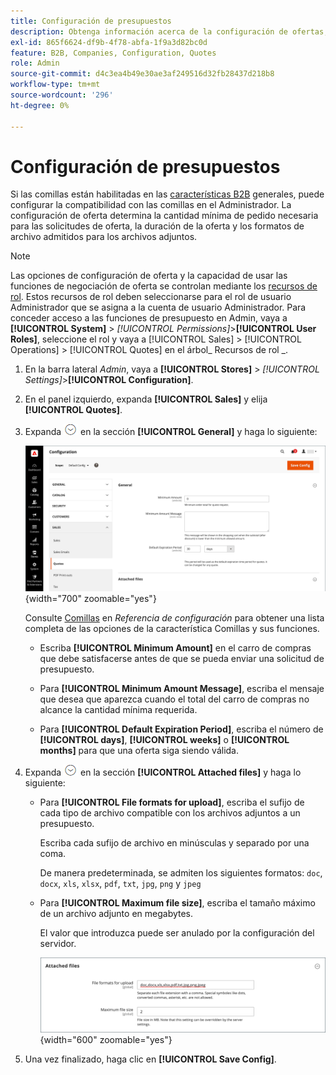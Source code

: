 ```yaml
---
title: Configuración de presupuestos
description: Obtenga información acerca de la configuración de ofertas, que controla la cantidad de pedido mínima necesaria para las solicitudes de ofertas, la duración de las ofertas y los archivos adjuntos.
exl-id: 865f6624-df9b-4f78-abfa-1f9a3d82bc0d
feature: B2B, Companies, Configuration, Quotes
role: Admin
source-git-commit: d4c3ea4b49e30ae3af249516d32fb28437d218b8
workflow-type: tm+mt
source-wordcount: '296'
ht-degree: 0%

---
```


# Configuración de presupuestos

Si las comillas están habilitadas en las [características B2B](enable-basic-features.md) generales, puede configurar la compatibilidad con las comillas en el Administrador. La configuración de oferta determina la cantidad mínima de pedido necesaria para las solicitudes de oferta, la duración de la oferta y los formatos de archivo admitidos para los archivos adjuntos.

>[!NOTE]
>
>Las opciones de configuración de oferta y la capacidad de usar las funciones de negociación de oferta se controlan mediante los [recursos de rol](../systems/permissions-user-roles.md#role-resources). Estos recursos de rol deben seleccionarse para el rol de usuario Administrador que se asigna a la cuenta de usuario Administrador. Para conceder acceso a las funciones de presupuesto en Admin, vaya a **[!UICONTROL System]** > _[!UICONTROL Permissions]_>**[!UICONTROL User Roles]**, seleccione el rol y vaya a [!UICONTROL Sales] > [!UICONTROL Operations] > [!UICONTROL Quotes] en el árbol_ Recursos de rol _.

1. En la barra lateral _Admin_, vaya a **[!UICONTROL Stores]** > _[!UICONTROL Settings]_>**[!UICONTROL Configuration]**.

1. En el panel izquierdo, expanda **[!UICONTROL Sales]** y elija **[!UICONTROL Quotes]**.

1. Expanda ![Selector de expansión](../assets/icon-display-expand.png) en la sección **[!UICONTROL General]** y haga lo siguiente:

   ![Configuración de presupuestos de ventas - general](./assets/quotes-general.png){width="700" zoomable="yes"}

   Consulte [Comillas](../configuration-reference/sales/quotes.md) en _Referencia de configuración_ para obtener una lista completa de las opciones de la característica Comillas y sus funciones.

   - Escriba **[!UICONTROL Minimum Amount]** en el carro de compras que debe satisfacerse antes de que se pueda enviar una solicitud de presupuesto.

   - Para **[!UICONTROL Minimum Amount Message]**, escriba el mensaje que desea que aparezca cuando el total del carro de compras no alcance la cantidad mínima requerida.

   - Para **[!UICONTROL Default Expiration Period]**, escriba el número de **[!UICONTROL days]**, **[!UICONTROL weeks]** o **[!UICONTROL months]** para que una oferta siga siendo válida.

1. Expanda ![Selector de expansión](../assets/icon-display-expand.png) en la sección **[!UICONTROL Attached files]** y haga lo siguiente:

   - Para **[!UICONTROL File formats for upload]**, escriba el sufijo de cada tipo de archivo compatible con los archivos adjuntos a un presupuesto.

     Escriba cada sufijo de archivo en minúsculas y separado por una coma.

     De manera predeterminada, se admiten los siguientes formatos: `doc`, `docx`, `xls`, `xlsx`, `pdf`, `txt`, `jpg`, `png` y `jpeg`

   - Para **[!UICONTROL Maximum file size]**, escriba el tamaño máximo de un archivo adjunto en megabytes.

     El valor que introduzca puede ser anulado por la configuración del servidor.

     ![Configuración de presupuestos de ventas - archivos adjuntos](./assets/quotes-attached-files.png){width="600" zoomable="yes"}

1. Una vez finalizado, haga clic en **[!UICONTROL Save Config]**.
